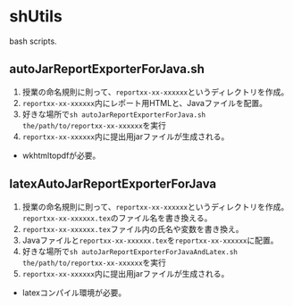 # shUtils
bash scripts.


## autoJarReportExporterForJava.sh
1. 授業の命名規則に則って、```reportxx-xx-xxxxxx```というディレクトリを作成。
2. ```reportxx-xx-xxxxxx```内にレポート用HTMLと、Javaファイルを配置。
3. 好きな場所で```sh autoJarReportExporterForJava.sh the/path/to/reportxx-xx-xxxxxx```を実行
4. ```reportxx-xx-xxxxxx```内に提出用jarファイルが生成される。
- wkhtmltopdfが必要。

## latexAutoJarReportExporterForJava
1. 授業の命名規則に則って、```reportxx-xx-xxxxxx```というディレクトリを作成。```reportxx-xx-xxxxxx.tex```のファイル名を書き換える。
2. ```reportxx-xx-xxxxxx.tex```ファイル内の氏名や変数を書き換え。
3. Javaファイルと```reportxx-xx-xxxxxx.tex```を```reportxx-xx-xxxxxx```に配置。
4. 好きな場所で```sh autoJarReportExporterForJavaAndLatex.sh the/path/to/reportxx-xx-xxxxxx```を実行
5. ```reportxx-xx-xxxxxx```内に提出用jarファイルが生成される。
- latexコンパイル環境が必要。

